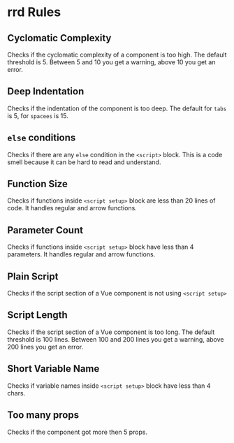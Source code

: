 # rrd Rules

## Cyclomatic Complexity

Checks if the cyclomatic complexity of a component is too high. The default threshold is 5. Between 5 and 10 you get a warning, above 10 you get an error.

## Deep Indentation

Checks if the indentation of the component is too deep. The default for `tabs` is 5, for `spacees` is 15.

## `else` conditions

Checks if there are any `else` condition in the `<script>` block. This is a code smell because it can be hard to read and understand.

## Function Size

Checks if functions inside `<script setup>` block are less than 20 lines of code. It handles regular and arrow functions.

## Parameter Count

Checks if functions inside `<script setup>` block have less than 4 parameters. It handles regular and arrow functions.

## Plain Script

Checks if the script section of a Vue component is not using `<script setup>`

## Script Length

Checks if the script section of a Vue component is too long. The default threshold is 100 lines. Between 100 and 200 lines you get a warning, above 200 lines you get an error.

## Short Variable Name

Checks if variable names inside `<script setup>` block have less than 4 chars.

## Too many props

Checks if the component got more then 5 props.
